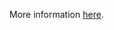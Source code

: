More information [here](https://docs.bridgecrew.io/docs/ensure-oci-object-storage-is-encrypted-with-customer-managed-key).

